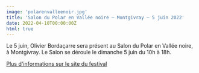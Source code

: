 ```yaml
---
image: 'polarenvalleenoir.jpg'
title: 'Salon du Polar en Vallée noire – Montgivray – 5 juin 2022'
date: 2022-04-10T00:00:00Z
html: true
---
```


<p>
  Le 5 juin, Olivier Bordaçarre sera présent au Salon du Polar en Vallée noire, à Montgivray.
  Le Salon se déroule le dimanche 5 juin du 10h à 18h.<br/>
</p>
<p>
  <a
    href="https://www.facebook.com/polarenvalleenoire/"
    rel="noopener noreferrer"
    target="_blank"
  >
    Plus d'informations sur le site du festival
  </a>
</p>


